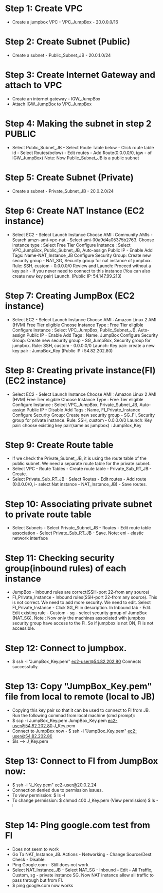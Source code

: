 # Step 1: Create VPC
  - Create a jumpbox VPC - VPC_JumpBox - 20.0.0.0/16
# Step 2: Create Subnet (Public)
  - Create a subnet - Public_Subnet_JB - 20.0.1.0/24
# Step 3: Create Internet Gateway and attach to VPC
  - Create an internet gateway - IGW_JumpBox
  - Attach IGW_JumpBox to VPC_JumpBox
# Step 4: Making the subnet in step 2 PUBLIC
  - Select Public_Subnet_JB - Select Route Table below - Click route table id - Select Routes(below) - Edit routes - Add Route(0.0.0.0/0, igw - of IGW_JumpBox)
Note: Now Public_Subnet_JB is a public subnet
# Step 5: Create Subnet (Private)
  - Create a subnet - Private_Subnet_JB - 20.0.2.0/24
# Step 6: Create NAT Instance (EC2 instance)
  - Select EC2 - Select Launch Instance  Choose AMI : Community AMIs - Search amzn-ami-vpc-nat - Select ami-00a9d4a05375b2763. 
    Choose instance type : Select Free Tier
    Configure Instance : Select VPC_JumpBox, Public_Subnet_JB, Auto-assign Public IP - Enable
    Add Tags: Name-NAT_Instance_JB
    Configure Security Group: Create new security group - NAT_SG, Security group for nat instance of jumpbox. Rule: SSH, custom - 0.0.0.0/0
    Review and Launch: Proceed without a key pair - if you never need to connect to this instance (You can also create new key pair)
    Launch. (Public IP: 54.147.99.213)
# Step 7: Creating JumpBox (EC2 instance)
  - Select EC2 - Select Launch Instance
    Choose AMI : Amazon Linux 2 AMI (HVM) Free Tier eligible
    Choose Instance Type : Free Tier eligible
    Configure Instance : Select VPC_JumpBox, Public_Subnet_JB, Auto-assign Public IP - Enable
    Add Tags : Name, JumpBox
    Configure Security Group: Create new security group - SG_JumpBox, Security group for jumpbox. Rule: SSH, custom - 0.0.0.0/0
    Launch: Key pair: create a new key pair : JumpBox_Key
    (Public IP : 54.82.202.80)
# Step 8: Creating private instance(FI) (EC2 instance)
  - Select EC2 - Select Launch Instance
    Choose AMI : Amazon Linux 2 AMI (HVM) Free Tier eligible
    Choose Instance Type : Free Tier eligible
    Configure Instance : Select VPC_JumpBox, Private_Subnet_JB, Auto-assign Public IP - Disable
    Add Tags : Name, FI_Private_Instance
    Configure Security Group: Create new security group - SG_FI, Security group for private instance. Rule: SSH, custom - 0.0.0.0/0
    Launch: Key pair: choose existing key pair(same as jumpbox) : JumpBox_Key
# Step 9: Create Route table
  - If we check the Private_Subnet_JB, it is using the route table of the public subnet. We need a separate route table for the private subnet. 
  - Select VPC - Route Tables - Create route table - Private_Sub_RT_JB - Create.
  - Select Private_Sub_RT_JB - Select Routes - Edit routes - Add route (0.0.0.0/0, i- select Nat instance - NAT_Instance_JB) - Save routes.
# Step 10: Associating private subnet to private route table
  - Select Subnets - Select Private_Subnet_JB - Routes - Edit route table association - Select Private_Sub_RT_JB - Save.
Note: eni - elastic network interface
# Step 11: Checking security group(inbound rules) of each instance
  - JumpBox - Inbound rules are correct(SSH-port 22-from any source)
  - FI_Private_Instance - Inbound rules(SSH-port 22-from any source). This is not correct. We need to add more security. We need to edit.
    Select FI_Private_Instance - Click SG_FI in description. In Inbound tab - Edit. Edit existing rule - Custom - sg - select security group of JumpBox (NAT_SG).
Note : Now only the machines associated with jumpbox security group have access to the FI. So if jumpbox is not ON, FI is not accessible.
# Step 12: Connect to jumpbox.
  - $ ssh -i "JumpBox_Key.pem" ec2-user@54.82.202.80
    Connects successfully.
# Step 13: Copy "JumpBox_Key.pem" file from local to remote (local to JB)
  - Copying this key pair so that it can be used to connect to FI from JB. Run the following commad from local machine (cmd prompt):
  - $ scp -i JumpBox_Key.pem JumpBox_Key.pem ec2-user@54.82.202.80:J_Key.pem
  - Connect to JumpBox now - $ ssh -i "JumpBox_Key.pem" ec2-user@54.82.202.80
  - $ls --> J_Key.pem
# Step 13: Connect to FI from JumpBox now:
  - $ ssh -i "J_Key.pem" ec2-user@20.0.2.24
  - Connection denied due to permission issues.
  - To view permission:
    $ ls -l
  - To change permission:
    $ chmod 400 J_Key.pem
    (View permission) $ ls -l
# Step 14: Ping google.com test from FI
  - Does not seem to work
  - Go To NAT_Instance_JB. Actions - Networking - Change Source/Dest Check - Disable.
  - Ping Google.com - Still does not work.
  - Select NAT_Instance_JB - Select NAT_SG - Inbound - Edit - All Traffic, Custom, sg - private instance SG.
    Now NAT instance allow all traffic to pass through but from FI.
  - $ ping google.com now works
